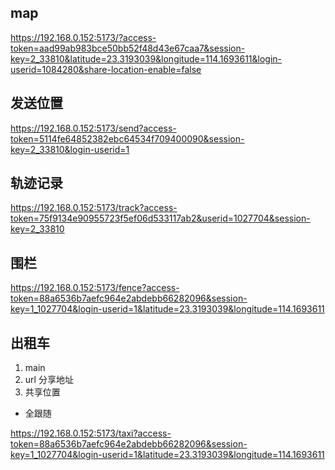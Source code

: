 ## map 

https://192.168.0.152:5173/?access-token=aad99ab983bce50bb52f48d43e67caa7&session-key=2_33810&latitude=23.3193039&longitude=114.1693611&login-userid=1084280&share-location-enable=false

## 发送位置

https://192.168.0.152:5173/send?access-token=5114fe64852382ebc64534f709400090&session-key=2_33810&login-userid=1

## 轨迹记录

https://192.168.0.152:5173/track?access-token=75f9134e90955723f5ef06d533117ab2&userid=1027704&session-key=2_33810

## 围栏

https://192.168.0.152:5173/fence?access-token=88a6536b7aefc964e2abdebb66282096&session-key=1_1027704&login-userid=1&latitude=23.3193039&longitude=114.1693611

## 出租车

1. main
2.  url 分享地址
3. 共享位置

- 全跟随

https://192.168.0.152:5173/taxi?access-token=88a6536b7aefc964e2abdebb66282096&session-key=1_1027704&login-userid=1&latitude=23.3193039&longitude=114.1693611